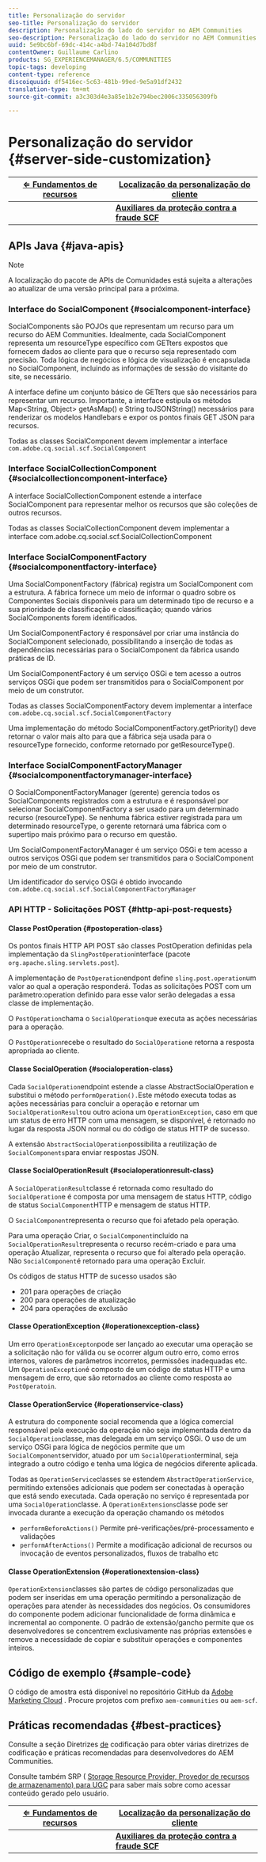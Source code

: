 ```yaml
---
title: Personalização do servidor
seo-title: Personalização do servidor
description: Personalização do lado do servidor no AEM Communities
seo-description: Personalização do lado do servidor no AEM Communities
uuid: 5e9bc6bf-69dc-414c-a4bd-74a104d7bd8f
contentOwner: Guillaume Carlino
products: SG_EXPERIENCEMANAGER/6.5/COMMUNITIES
topic-tags: developing
content-type: reference
discoiquuid: df5416ec-5c63-481b-99ed-9e5a91df2432
translation-type: tm+mt
source-git-commit: a3c303d4e3a85e1b2e794bec2006c335056309fb

---
```



# Personalização do servidor {#server-side-customization}

| **[⇐ Fundamentos de recursos](essentials.md)** | **[Localização da personalização do cliente](client-customize.md)** |
|---|---|
|  | **[Auxiliares da proteção contra a fraude SCF](handlebars-helpers.md)** |

## APIs Java {#java-apis}

>[!NOTE]
>
>A localização do pacote de APIs de Comunidades está sujeita a alterações ao atualizar de uma versão principal para a próxima.

### Interface do SocialComponent {#socialcomponent-interface}

SocialComponents são POJOs que representam um recurso para um recurso do AEM Communities. Idealmente, cada SocialComponent representa um resourceType específico com GETters expostos que fornecem dados ao cliente para que o recurso seja representado com precisão. Toda lógica de negócios e lógica de visualização é encapsulada no SocialComponent, incluindo as informações de sessão do visitante do site, se necessário.

A interface define um conjunto básico de GETters que são necessários para representar um recurso. Importante, a interface estipula os métodos Map&lt;String, Object> getAsMap() e String toJSONString() necessários para renderizar os modelos Handlebars e expor os pontos finais GET JSON para recursos.

Todas as classes SocialComponent devem implementar a interface `com.adobe.cq.social.scf.SocialComponent`

### Interface SocialCollectionComponent {#socialcollectioncomponent-interface}

A interface SocialCollectionComponent estende a interface SocialComponent para representar melhor os recursos que são coleções de outros recursos.

Todas as classes SocialCollectionComponent devem implementar a interface com.adobe.cq.social.scf.SocialCollectionComponent

### Interface SocialComponentFactory {#socialcomponentfactory-interface}

Uma SocialComponentFactory (fábrica) registra um SocialComponent com a estrutura. A fábrica fornece um meio de informar o quadro sobre os Componentes Sociais disponíveis para um determinado tipo de recurso e a sua prioridade de classificação e classificação; quando vários SocialComponents forem identificados.

Um SocialComponentFactory é responsável por criar uma instância do SocialComponent selecionado, possibilitando a inserção de todas as dependências necessárias para o SocialComponent da fábrica usando práticas de ID.

Um SocialComponentFactory é um serviço OSGi e tem acesso a outros serviços OSGi que podem ser transmitidos para o SocialComponent por meio de um construtor.

Todas as classes SocialComponentFactory devem implementar a interface `com.adobe.cq.social.scf.SocialComponentFactory`

Uma implementação do método SocialComponentFactory.getPriority() deve retornar o valor mais alto para que a fábrica seja usada para o resourceType fornecido, conforme retornado por getResourceType().

### Interface SocialComponentFactoryManager {#socialcomponentfactorymanager-interface}

O SocialComponentFactoryManager (gerente) gerencia todos os SocialComponents registrados com a estrutura e é responsável por selecionar SocialComponentFactory a ser usado para um determinado recurso (resourceType). Se nenhuma fábrica estiver registrada para um determinado resourceType, o gerente retornará uma fábrica com o supertipo mais próximo para o recurso em questão.

Um SocialComponentFactoryManager é um serviço OSGi e tem acesso a outros serviços OSGi que podem ser transmitidos para o SocialComponent por meio de um construtor.

Um identificador do serviço OSGi é obtido invocando `com.adobe.cq.social.scf.SocialComponentFactoryManager`

### API HTTP - Solicitações POST {#http-api-post-requests}

#### Classe PostOperation {#postoperation-class}

Os pontos finais HTTP API POST são classes PostOperation definidas pela implementação da `SlingPostOperation`interface (pacote `org.apache.sling.servlets.post`).

A implementação de `PostOperation`endpont define `sling.post.operation`um valor ao qual a operação responderá. Todas as solicitações POST com um parâmetro:operation definido para esse valor serão delegadas a essa classe de implementação.

O `PostOperation`chama o `SocialOperation`que executa as ações necessárias para a operação.

O `PostOperation`recebe o resultado do `SocialOperation`e retorna a resposta apropriada ao cliente.

#### Classe SocialOperation {#socialoperation-class}

Cada `SocialOperation`endpoint estende a classe AbstractSocialOperation e substitui o método `performOperation().`Este método executa todas as ações necessárias para concluir a operação e retornar um `SocialOperationResult`ou outro aciona um `OperationException`, caso em que um status de erro HTTP com uma mensagem, se disponível, é retornado no lugar da resposta JSON normal ou do código de status HTTP de sucesso.

A extensão `AbstractSocialOperation`possibilita a reutilização de `SocialComponents`para enviar respostas JSON.

#### Classe SocialOperationResult {#socialoperationresult-class}

A `SocialOperationResult`classe é retornada como resultado do `SocialOperation`e é composta por uma mensagem de status HTTP, código de status `SocialComponent`HTTP e mensagem de status HTTP.

O `SocialComponent`representa o recurso que foi afetado pela operação.

Para uma operação Criar, o `SocialComponent`incluído na `SocialOperationResult`representa o recurso recém-criado e para uma operação Atualizar, representa o recurso que foi alterado pela operação. Não `SocialComponent`é retornado para uma operação Excluir.

Os códigos de status HTTP de sucesso usados são

* 201 para operações de criação
* 200 para operações de atualização
* 204 para operações de exclusão

#### Classe OperationException {#operationexception-class}

Um erro `OperationExcepton`pode ser lançado ao executar uma operação se a solicitação não for válida ou se ocorrer algum outro erro, como erros internos, valores de parâmetros incorretos, permissões inadequadas etc. Um `OperationException`é composto de um código de status HTTP e uma mensagem de erro, que são retornados ao cliente como resposta ao `PostOperatoin`.

#### Classe OperationService {#operationservice-class}

A estrutura do componente social recomenda que a lógica comercial responsável pela execução da operação não seja implementada dentro da `SocialOperation`classe, mas delegada em um serviço OSGi. O uso de um serviço OSGi para lógica de negócios permite que um `SocialComponent`servidor, atuado por um `SocialOperation`terminal, seja integrado a outro código e tenha uma lógica de negócios diferente aplicada.

Todas as `OperationService`classes se estendem `AbstractOperationService`, permitindo extensões adicionais que podem ser conectadas à operação que está sendo executada. Cada operação no serviço é representada por uma `SocialOperation`classe. A `OperationExtensions`classe pode ser invocada durante a execução da operação chamando os métodos

* `performBeforeActions()`
Permite pré-verificações/pré-processamento e validações
* `performAfterActions()`
Permite a modificação adicional de recursos ou invocação de eventos personalizados, fluxos de trabalho etc

#### Classe OperationExtension {#operationextension-class}

`OperationExtension`classes são partes de código personalizadas que podem ser inseridas em uma operação permitindo a personalização de operações para atender às necessidades dos negócios. Os consumidores do componente podem adicionar funcionalidade de forma dinâmica e incremental ao componente. O padrão de extensão/gancho permite que os desenvolvedores se concentrem exclusivamente nas próprias extensões e remove a necessidade de copiar e substituir operações e componentes inteiros.

## Código de exemplo {#sample-code}

O código de amostra está disponível no repositório GitHub da [Adobe Marketing Cloud](https://github.com/Adobe-Marketing-Cloud) . Procure projetos com prefixo `aem-communities` ou `aem-scf`.

## Práticas recomendadas {#best-practices}

Consulte a seção Diretrizes [de](code-guide.md) codificação para obter várias diretrizes de codificação e práticas recomendadas para desenvolvedores do AEM Communities.

Consulte também SRP ( [Storage Resource Provider, Provedor de recursos de armazenamento) para UGC](srp.md) para saber mais sobre como acessar conteúdo gerado pelo usuário.

| **[⇐ Fundamentos de recursos](essentials.md)** | **[Localização da personalização do cliente](client-customize.md)** |
|---|---|
|  | **[Auxiliares da proteção contra a fraude SCF](handlebars-helpers.md)** |

